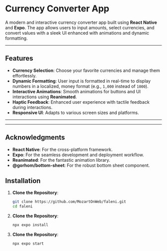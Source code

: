 # Currency Converter App

A modern and interactive currency converter app built using **React Native** and **Expo**. The app allows users to input amounts, select currencies, and convert values with a sleek UI enhanced with animations and dynamic formatting.

---

## Features

- **Currency Selection**: Choose your favorite currencies and manage them effortlessly.
- **Dynamic Formatting**: User input is formatted in real-time to display numbers in a localized, money format (e.g., `1,000` instead of `1000`).
- **Interactive Animations**: Smooth animations for buttons and UI interactions using **Reanimated**.
- **Haptic Feedback**: Enhanced user experience with tactile feedback during interactions.
- **Responsive UI**: Adapts to various screen sizes and platforms.

---

---

## Acknowledgments

- **React Native**: For the cross-platform framework.
- **Expo**: For the seamless development and deployment workflow.
- **Reanimated**: For the fantastic animation library.
- **@gorhom/bottom-sheet**: For the robust bottom sheet component.

## Installation

1. **Clone the Repository**:

   ```bash
   git clone https://github.com/MozartOnWeb/faleni.git
   cd faleni

   ```

2. **Clone the Repository**:

   ```bash
   npx expo install

   ```

3. **Clone the Repository**:

   ```bash
   npx expo start
   ```
